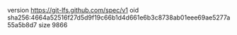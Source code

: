 version https://git-lfs.github.com/spec/v1
oid sha256:4664a52516f27d5d9f19c66b1d4d661e6b3c8738ab01eee69ae5277a55a5b8d7
size 9866
